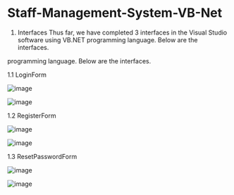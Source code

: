 # Staff-Management-System-VB-Net
1. Interfaces
Thus far, we have completed 3 interfaces in the Visual Studio software using VB.NET 
programming language. Below are the interfaces.

programming language. Below are the interfaces.

1.1 LoginForm

![image](https://github.com/mj0305/Staff-Management-System-VB-Net/assets/131598014/065c2f43-2529-448e-8fa1-7bccdea8a851)

![image](https://github.com/mj0305/Staff-Management-System-VB-Net/assets/131598014/59196d4c-782b-4ca6-80fa-5a53c4b0b20e)


1.2 RegisterForm

![image](https://github.com/mj0305/Staff-Management-System-VB-Net/assets/131598014/4d4645e2-dbe9-46a8-815f-2f796fc231fd)

![image](https://github.com/mj0305/Staff-Management-System-VB-Net/assets/131598014/8c5582b3-977d-4f8e-b99f-0265b1fe5864)


1.3 ResetPasswordForm

![image](https://github.com/mj0305/Staff-Management-System-VB-Net/assets/131598014/219db683-6460-4418-9d36-6c4e79a4ca09)

![image](https://github.com/mj0305/Staff-Management-System-VB-Net/assets/131598014/cdf8cafa-7d7e-48d0-b8bf-c67745466a40)
